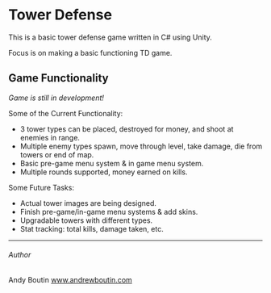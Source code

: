 # Tower Defense

This is a basic tower defense game written in C# using Unity.

Focus is on making a basic functioning TD game.

## Game Functionality

*Game is still in development!*

Some of the Current Functionality:
* 3 tower types can be placed, destroyed for money, and shoot at enemies in range.
* Multiple enemy types spawn, move through level, take damage, die from towers or end of map.
* Basic pre-game menu system & in game menu system.
* Multiple rounds supported, money earned on kills.

Some Future Tasks:
* Actual tower images are being designed.
* Finish pre-game/in-game menu systems & add skins.
* Upgradable towers with different types.
* Stat tracking: total kills, damage taken, etc.

---

###### Author

Andy Boutin
www.andrewboutin.com  
